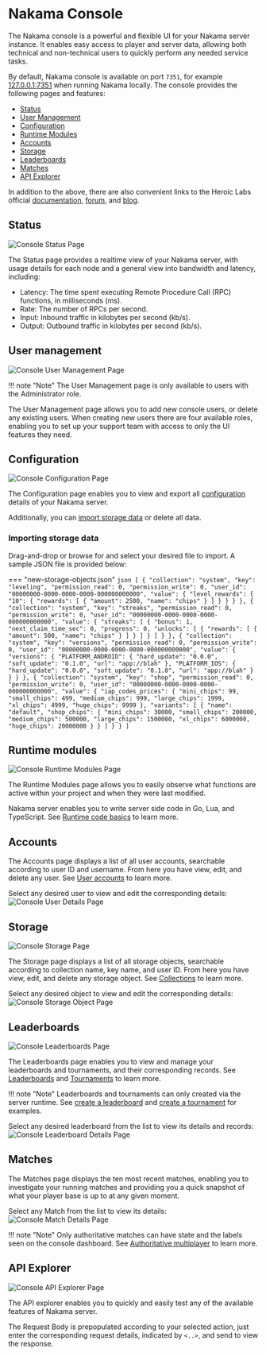 # Nakama Console

The Nakama console is a powerful and flexible UI for your Nakama server instance. It enables easy access to player and server data, allowing both technical and non-technical users to quickly perform any needed service tasks.

By default, Nakama console is available on port `7351`, for example [127.0.0.1:7351](http://127.0.0.1:7351) when running Nakama locally. The console provides the following pages and features:

* [Status](#status)
* [User Management](#user-management)
* [Configuration](#configuration)
* [Runtime Modules](#runtime-modules)
* [Accounts](#accounts)
* [Storage](#storage)
* [Leaderboards](#leaderboards)
* [Matches](#matches)
* [API Explorer](#api-explorer)

In addition to the above, there are also convenient links to the Heroic Labs official [documentation](https://heroiclabs.com/docs/), [forum](https://forum.heroiclabs.com/), and [blog](https://heroiclabs.com/blog/).

## Status

![Console Status Page](images/console/console-status.png)

The Status page provides a realtime view of your Nakama server, with usage details for each node and a general view into bandwidth and latency, including:

* Latency: The time spent executing Remote Procedure Call (RPC) functions, in milliseconds (ms).
* Rate: The number of RPCs per second.
* Input: Inbound traffic in kilobytes per second (kb/s).
* Output: Outbound traffic in kilobytes per second (kb/s).

## User management

![Console User Management Page](images/console/console-user-management.png)

!!! note "Note"
    The User Management page is only available to users with the Administrator role.

The User Management page allows you to add new console users, or delete any existing users. When creating new users there are four available roles, enabling you to set up your support team with access to only the UI features they need. 

## Configuration

![Console Configuration Page](images/console/console-user-management.png)

The Configuration page enables you to view and export all [configuration](install-configuration.md) details of your Nakama server.

Additionally, you can [import storage data](#importing-storage-data) or delete all data.

### Importing storage data

Drag-and-drop or browse for and select your desired file to import. A sample JSON file is provided below:

=== "new-storage-objects.json"
    ```json
    [
      {
        "collection": "system",
        "key": "leveling",
        "permission_read": 0,
        "permission_write": 0,
        "user_id": "00000000-0000-0000-0000-000000000000",
        "value": {
          "level_rewards": {
            "10": {
              "rewards": [
                {
                "amount": 2500,
                "name": "chips"
                }
              ]
            }
          }
        }
      },
      {
        "collection": "system",
        "key": "streaks",
        "permission_read": 0,
        "permission_write": 0,
        "user_id": "00000000-0000-0000-0000-000000000000",
        "value": {
          "streaks": [
            {
            "bonus": 1,
            "next_claim_time_sec": 0,
            "progress": 0,
            "unlocks": [
                {
                  "rewards": [
                    {
                      "amount": 500,
                      "name": "chips"
                    }
                  ]
                }
              ]
            }
          ]
        }
      },
      {
        "collection": "system",
        "key": "versions",
        "permission_read": 0,
        "permission_write": 0,
        "user_id": "00000000-0000-0000-0000-000000000000",
        "value": {
          "versions": {
            "PLATFORM_ANDROID": {
              "hard_update": "0.0.0",
              "soft_update": "0.1.0",
              "url": "app://blah"
            },
            "PLATFORM_IOS": {
              "hard_update": "0.0.0",
              "soft_update": "0.1.0",
              "url": "app://blah"
            }
          }
        }
      },
      {
        "collection": "system",
        "key": "shop",
        "permission_read": 0,
        "permission_write": 0,
        "user_id": "00000000-0000-0000-0000-000000000000",
        "value": {
          "iap_codes_prices": {
            "mini_chips": 99,
            "small_chips": 499,
            "medium_chips": 999,
            "large_chips": 1999,
            "xl_chips": 4999,
            "huge_chips": 9999
            },
        "variants": [
            {
              "name": "default",
              "shop_chips": {
                "mini_chips": 30000,
                "small_chips": 200000,
                "medium_chips": 500000,
                "large_chips": 1500000,
                "xl_chips": 6000000,
                "huge_chips": 20000000
              }
            }
          ]
        }
      }
    ]
    ```

## Runtime modules

![Console Runtime Modules Page](images/console/console-runtime-modules.png)

The Runtime Modules page allows you to easily observe what functions are active within your project and when they were last modified.

Nakama server enables you to write server side code in Go, Lua, and TypeScript. See [Runtime code basics](runtime-code-basics.md) to learn more.

## Accounts

The Accounts page displays a list of all user accounts, searchable according to user ID and username. From here you have view, edit, and delete any user. See [User accounts](user-accounts.md) to learn more.

Select any desired user to view and edit the corresponding details:
![Console User Details Page](images/console/console-user-account.png)

## Storage

![Console Storage Page](images/console/console-storage-objects.png)

The Storage page displays a list of all storage objects, searchable according to collection name, key name, and user ID. From here you have view, edit, and delete any storage object. See [Collections](storage-collections.md) to learn more.

Select any desired object to view and edit the corresponding details:
![Console Storage Object Page](images/console/console-storage-object-details.png)

## Leaderboards

![Console Leaderboards Page](images/console/console-leaderboards.png)

The Leaderboards page enables you to view and manage your leaderboards and tournaments, and their corresponding records. See [Leaderboards](gameplay-leaderboards.md) and [Tournaments](gameplay-tournaments.md) to learn more.

!!! note "Note"
    Leaderboards and tournaments can only created via the server runtime. See [create a leaderboard](gameplay-leaderboards.md#create-a-leaderboard) and [create a tournament](gameplay-tournaments.md#create-tournament) for examples.

Select any desired leaderboard from the list to view its details and records:
![Console Leaderboard Details Page](images/console/console-leaderboard-details.png)

## Matches

The Matches page displays the ten most recent matches, enabling you to investigate your running matches and providing you a quick snapshot of what your player base is up to at any given moment.

Select any Match from the list to view its details:
![Console Match Details Page](images/console/console-match-details.png)

!!! note "Note"
    Only authoritative matches can have state and the labels seen on the console dashboard. See [Authoritative multiplayer](gameplay-multiplayer-server-multiplayer.md) to learn more.

## API Explorer

![Console API Explorer Page](images/console/console-api-explorer.png)

The API explorer enables you to quickly and easily test any of the available features of Nakama server.
 
The Request Body is prepopulated according to your selected action, just enter the corresponding request details, indicated by `<..>`, and send to view the response.